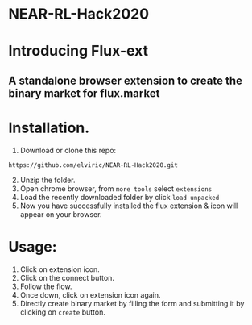 # NEAR-RL-Hack2020

# Introducing Flux-ext

## A standalone browser extension to create the binary market for flux.market

# Installation.

1. Download or clone this repo:

  ```https://github.com/elviric/NEAR-RL-Hack2020.git```



2. Unzip the folder.
3. Open chrome browser, from ```more tools``` select ```extensions```
4. Load the recently downloaded folder by click ```load unpacked```
5. Now you have successfully installed the flux extension & icon will appear on your browser.

# Usage:
1. Click on extension icon.
2. Click on the connect button.
3. Follow the flow.
4. Once down, click on extension icon again.
5. Directly create binary market by filling the form and submitting it by clicking on ```create``` button.